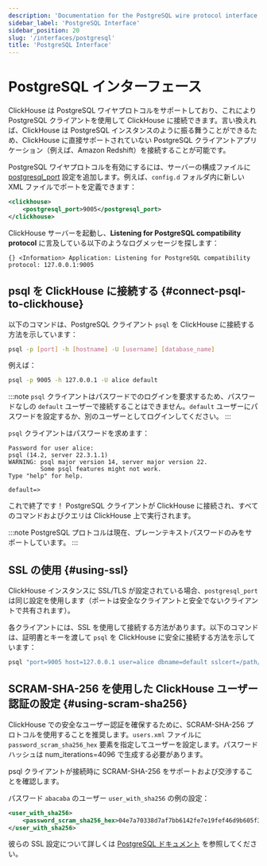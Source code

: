 ```yaml
---
description: 'Documentation for the PostgreSQL wire protocol interface in ClickHouse'
sidebar_label: 'PostgreSQL Interface'
sidebar_position: 20
slug: '/interfaces/postgresql'
title: 'PostgreSQL Interface'
---
```





# PostgreSQL インターフェース

ClickHouse は PostgreSQL ワイヤプロトコルをサポートしており、これにより PostgreSQL クライアントを使用して ClickHouse に接続できます。言い換えれば、ClickHouse は PostgreSQL インスタンスのように振る舞うことができるため、ClickHouse に直接サポートされていない PostgreSQL クライアントアプリケーション（例えば、Amazon Redshift）を接続することが可能です。

PostgreSQL ワイヤプロトコルを有効にするには、サーバーの構成ファイルに [postgresql_port](../operations/server-configuration-parameters/settings.md#postgresql_port) 設定を追加します。例えば、`config.d` フォルダ内に新しい XML ファイルでポートを定義できます：

```xml
<clickhouse>
    <postgresql_port>9005</postgresql_port>
</clickhouse>
```

ClickHouse サーバーを起動し、**Listening for PostgreSQL compatibility protocol** に言及している以下のようなログメッセージを探します：

```response
{} <Information> Application: Listening for PostgreSQL compatibility protocol: 127.0.0.1:9005
```

## psql を ClickHouse に接続する {#connect-psql-to-clickhouse}

以下のコマンドは、PostgreSQL クライアント `psql` を ClickHouse に接続する方法を示しています：

```bash
psql -p [port] -h [hostname] -U [username] [database_name]
```

例えば：

```bash
psql -p 9005 -h 127.0.0.1 -U alice default
```

:::note
`psql` クライアントはパスワードでのログインを要求するため、パスワードなしの `default` ユーザーで接続することはできません。`default` ユーザーにパスワードを設定するか、別のユーザーとしてログインしてください。
:::

`psql` クライアントはパスワードを求めます：

```response
Password for user alice:
psql (14.2, server 22.3.1.1)
WARNING: psql major version 14, server major version 22.
         Some psql features might not work.
Type "help" for help.

default=>
```

これで終了です！ PostgreSQL クライアントが ClickHouse に接続され、すべてのコマンドおよびクエリは ClickHouse 上で実行されます。

:::note
PostgreSQL プロトコルは現在、プレーンテキストパスワードのみをサポートしています。
:::

## SSL の使用 {#using-ssl}

ClickHouse インスタンスに SSL/TLS が設定されている場合、`postgresql_port` は同じ設定を使用します（ポートは安全なクライアントと安全でないクライアントで共有されます）。

各クライアントには、SSL を使用して接続する方法があります。以下のコマンドは、証明書とキーを渡して `psql` を ClickHouse に安全に接続する方法を示しています：

```bash
psql "port=9005 host=127.0.0.1 user=alice dbname=default sslcert=/path/to/certificate.pem sslkey=/path/to/key.pem sslrootcert=/path/to/rootcert.pem sslmode=verify-ca"
```

## SCRAM-SHA-256 を使用した ClickHouse ユーザー認証の設定 {#using-scram-sha256}

ClickHouse での安全なユーザー認証を確保するために、SCRAM-SHA-256 プロトコルを使用することを推奨します。`users.xml` ファイルに `password_scram_sha256_hex` 要素を指定してユーザーを設定します。パスワードハッシュは num_iterations=4096 で生成する必要があります。

psql クライアントが接続時に SCRAM-SHA-256 をサポートおよび交渉することを確認します。

パスワード `abacaba` のユーザー `user_with_sha256` の例の設定：

```xml
<user_with_sha256>
    <password_scram_sha256_hex>04e7a70338d7af7bb6142fe7e19fef46d9b605f3e78b932a60e8200ef9154976</password_scram_sha256_hex>
</user_with_sha256>
```

彼らの SSL 設定について詳しくは [PostgreSQL ドキュメント](https://jdbc.postgresql.org/documentation/head/ssl-client.html) を参照してください。
